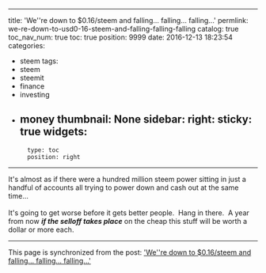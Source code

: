 
---
title: 'We''re down to $0.16/steem and falling... falling... falling...'
permlink: we-re-down-to-usd0-16-steem-and-falling-falling-falling
catalog: true
toc_nav_num: true
toc: true
position: 9999
date: 2016-12-13 18:23:54
categories:
- steem
tags:
- steem
- steemit
- finance
- investing
- money
thumbnail: None
sidebar:
    right:
        sticky: true
widgets:
    -
        type: toc
        position: right
---


<html>
<p>It's almost as if there were a hundred million steem power sitting in just a handful of accounts all trying to power down and cash out at the same time...<br>
<br>
It's going to get worse before it gets better people. &nbsp;Hang in there. &nbsp;A year from now <em><strong>if the selloff takes place</strong></em> on the cheap this stuff will be worth a dollar or more each.</p>
</html>

- - -

This page is synchronized from the post: ['We''re down to $0.16/steem and falling... falling... falling...'](https://steemit.com/@aggroed/we-re-down-to-usd0-16-steem-and-falling-falling-falling)

